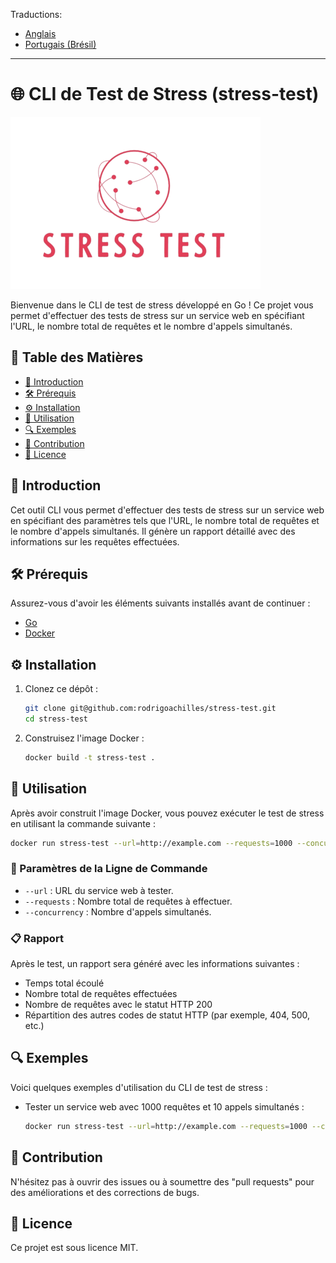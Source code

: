 Traductions:

* [Anglais](README.md)
* [Portugais (Brésil)](README_pt_br.md)

---

# 🌐 CLI de Test de Stress (stress-test)

![Project Logo](assets/stress_test-logo.png)

Bienvenue dans le CLI de test de stress développé en Go ! Ce projet vous permet d'effectuer des tests de stress sur un service web en spécifiant l'URL, le nombre total de requêtes et le nombre d'appels simultanés.

## 📑&nbsp;Table des Matières

- [📖 Introduction](#introduction)
- [🛠 Prérequis](#prérequis)
- [⚙️ Installation](#installation)
- [🚀 Utilisation](#utilisation)
- [🔍 Exemples](#exemples)
- [🤝 Contribution](#contribution)
- [📜 Licence](#licence)

## 📖&nbsp;Introduction

Cet outil CLI vous permet d'effectuer des tests de stress sur un service web en spécifiant des paramètres tels que l'URL, le nombre total de requêtes et le nombre d'appels simultanés. Il génère un rapport détaillé avec des informations sur les requêtes effectuées.

## 🛠&nbsp;Prérequis

Assurez-vous d'avoir les éléments suivants installés avant de continuer :

- [Go](https://golang.org/doc/install)
- [Docker](https://www.docker.com/get-started)

## ⚙️&nbsp;Installation

1. Clonez ce dépôt :

    ```sh
    git clone git@github.com:rodrigoachilles/stress-test.git
    cd stress-test
    ```

2. Construisez l'image Docker :

    ```sh
    docker build -t stress-test .
    ```

## 🚀&nbsp;Utilisation

Après avoir construit l'image Docker, vous pouvez exécuter le test de stress en utilisant la commande suivante :

```sh
docker run stress-test --url=http://example.com --requests=1000 --concurrency=10
```

### 📄&nbsp;Paramètres de la Ligne de Commande

- `--url` : URL du service web à tester.
- `--requests` : Nombre total de requêtes à effectuer.
- `--concurrency` : Nombre d'appels simultanés.

### 📋&nbsp;Rapport

Après le test, un rapport sera généré avec les informations suivantes :
- Temps total écoulé
- Nombre total de requêtes effectuées
- Nombre de requêtes avec le statut HTTP 200
- Répartition des autres codes de statut HTTP (par exemple, 404, 500, etc.)

## 🔍&nbsp;Exemples

Voici quelques exemples d'utilisation du CLI de test de stress :

- Tester un service web avec 1000 requêtes et 10 appels simultanés :
    ```sh
    docker run stress-test --url=http://example.com --requests=1000 --concurrency=10
    ```

## 🤝&nbsp;Contribution

N'hésitez pas à ouvrir des issues ou à soumettre des "pull requests" pour des améliorations et des corrections de bugs.

## 📜&nbsp;Licence

Ce projet est sous licence MIT.
